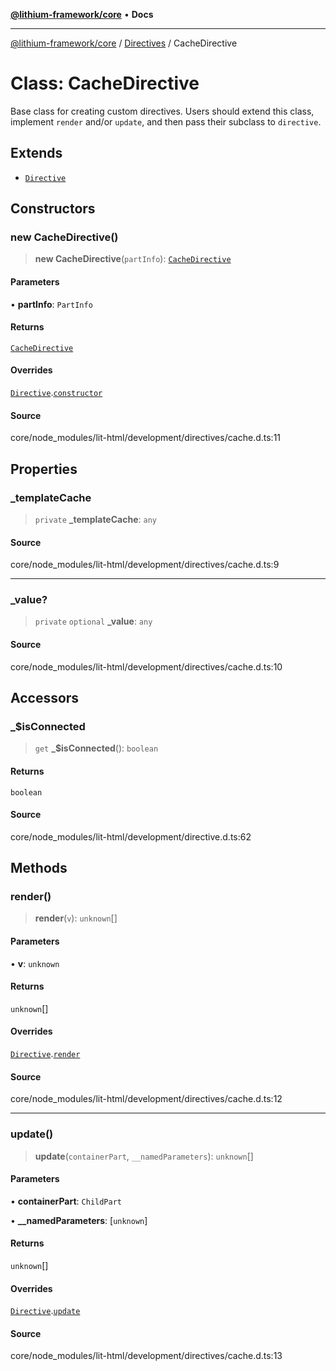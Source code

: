 [**@lithium-framework/core**](../../../README.md) • **Docs**

***

[@lithium-framework/core](../../../README.md) / [Directives](../README.md) / CacheDirective

# Class: CacheDirective

Base class for creating custom directives. Users should extend this class,
implement `render` and/or `update`, and then pass their subclass to
`directive`.

## Extends

- [`Directive`](Directive.md)

## Constructors

### new CacheDirective()

> **new CacheDirective**(`partInfo`): [`CacheDirective`](CacheDirective.md)

#### Parameters

• **partInfo**: `PartInfo`

#### Returns

[`CacheDirective`](CacheDirective.md)

#### Overrides

[`Directive`](Directive.md).[`constructor`](Directive.md#constructors)

#### Source

core/node\_modules/lit-html/development/directives/cache.d.ts:11

## Properties

### \_templateCache

> `private` **\_templateCache**: `any`

#### Source

core/node\_modules/lit-html/development/directives/cache.d.ts:9

***

### \_value?

> `private` `optional` **\_value**: `any`

#### Source

core/node\_modules/lit-html/development/directives/cache.d.ts:10

## Accessors

### \_$isConnected

> `get` **\_$isConnected**(): `boolean`

#### Returns

`boolean`

#### Source

core/node\_modules/lit-html/development/directive.d.ts:62

## Methods

### render()

> **render**(`v`): `unknown`[]

#### Parameters

• **v**: `unknown`

#### Returns

`unknown`[]

#### Overrides

[`Directive`](Directive.md).[`render`](Directive.md#render)

#### Source

core/node\_modules/lit-html/development/directives/cache.d.ts:12

***

### update()

> **update**(`containerPart`, `__namedParameters`): `unknown`[]

#### Parameters

• **containerPart**: `ChildPart`

• **\_\_namedParameters**: [`unknown`]

#### Returns

`unknown`[]

#### Overrides

[`Directive`](Directive.md).[`update`](Directive.md#update)

#### Source

core/node\_modules/lit-html/development/directives/cache.d.ts:13
